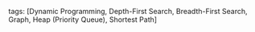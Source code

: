 tags: [Dynamic Programming, Depth-First Search, Breadth-First Search, Graph, Heap (Priority Queue), Shortest Path]